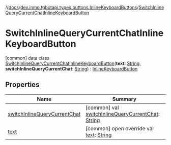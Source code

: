 //[docs](../../../index.md)/[dev.inmo.tgbotapi.types.buttons.InlineKeyboardButtons](../index.md)/[SwitchInlineQueryCurrentChatInlineKeyboardButton](index.md)



# SwitchInlineQueryCurrentChatInlineKeyboardButton  
 [common] data class [SwitchInlineQueryCurrentChatInlineKeyboardButton](index.md)(**text**: [String](https://kotlinlang.org/api/latest/jvm/stdlib/kotlin/-string/index.html), **switchInlineQueryCurrentChat**: [String](https://kotlinlang.org/api/latest/jvm/stdlib/kotlin/-string/index.html)) : [InlineKeyboardButton](../-inline-keyboard-button/index.md)   


## Properties  
  
|  Name |  Summary | 
|---|---|
| <a name="dev.inmo.tgbotapi.types.buttons.InlineKeyboardButtons/SwitchInlineQueryCurrentChatInlineKeyboardButton/switchInlineQueryCurrentChat/#/PointingToDeclaration/"></a>[switchInlineQueryCurrentChat](switch-inline-query-current-chat.md)| <a name="dev.inmo.tgbotapi.types.buttons.InlineKeyboardButtons/SwitchInlineQueryCurrentChatInlineKeyboardButton/switchInlineQueryCurrentChat/#/PointingToDeclaration/"></a> [common] val [switchInlineQueryCurrentChat](switch-inline-query-current-chat.md): [String](https://kotlinlang.org/api/latest/jvm/stdlib/kotlin/-string/index.html)   <br>|
| <a name="dev.inmo.tgbotapi.types.buttons.InlineKeyboardButtons/SwitchInlineQueryCurrentChatInlineKeyboardButton/text/#/PointingToDeclaration/"></a>[text](text.md)| <a name="dev.inmo.tgbotapi.types.buttons.InlineKeyboardButtons/SwitchInlineQueryCurrentChatInlineKeyboardButton/text/#/PointingToDeclaration/"></a> [common] open override val [text](text.md): [String](https://kotlinlang.org/api/latest/jvm/stdlib/kotlin/-string/index.html)   <br>|

